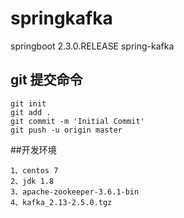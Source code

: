 # springkafka
springboot 2.3.0.RELEASE  spring-kafka

## git 提交命令
```
git init
git add .
git commit -m 'Initial Commit'
git push -u origin master
```
##开发环境
```
1、centos 7
2、jdk 1.8
3、apache-zookeeper-3.6.1-bin
4、kafka_2.13-2.5.0.tgz
```


